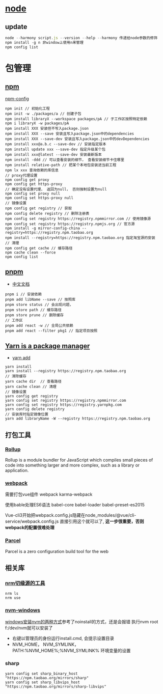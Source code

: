 # [node](https://nodejs.org/en)

## update

```js
node --harmony script.js --version --help --harmony 传递给node参数的修饰
npm install -g n 非window上使用n来管理
npm config list
```

# 包管理


## [npm](https://docs.npmjs.com/)

[npm-config](https://docs.npmjs.com/cli/v10/commands/npm-config)

```shell
npm init // 初始化工程
npm init -w ./packages/a // 创建子包
npm install libraryX --workspace packages/pA // 子工作区按照特定依赖
npm i libraryX -w packages/pA
npm install XXX 安装但不写入package.json
npm install XXX --save 安装且写入package.json中的dependencies
npm install XXX --save-dev 安装且写入package.json中的devDependencies
npm install xxx@a.b.c --save-dev // 安装指定版本
npm install update xxx --save-dev 指定升级某个包
npm install xxx@latest --save-dev 安装最新版本
npm install -ddd // 可以查看安装的细节， 查看安装细节卡住哪里
npm install relative-path // 把某个本地包安装进当前工程
npm lx xxx 查询依赖的库信息
// proxy代理设置
npm config get proxy
npm config get https-proxy
// 确定没有设置代理， 返回为null， 否则强制设置为null
npm config set proxy null
npm config set https-proxy null
// 镜像设置
npm config get registry // 获取
npm config delete registry // 删除注册表
npm config set registry https://registry.npmmirror.com // 使用镜像源
npm config set registry https://registry.npmjs.org // 官方源
npm install -g mirror-config-china --registry=https://registry.npm.taobao.org
npm install --registry=https://registry.npm.taobao.org 指定淘宝源的安装
// 清理
npm config get cache // 缓存路径
npm cache clean --force
npm config list
```

## [pnpm](https://pnpm.io/)

- [中文文档](https://pnpm.io/zh/motivation)

```shell
pnpm i // 安装依赖
pnpm add libName --save // 按照库
pnpm store status // 会出现问题，
pnpm store path // 缓存路径
pnpm store prune // 删除缓存
// 工作区
pnpm add react -w // 全局公共依赖
pnpm add react --filter pkg1 // 指定项目按照
```

## [Yarn is a package manager](https://yarnpkg.com/)

- [yarn add](https://classic.yarnpkg.com/en/docs/cli/add)

```shell
yarn install
yarn install --registry https://registry.npm.taobao.org
// 清除缓存
yarn cache dir  // 查看路径
yarn cache clean // 清理
// 镜像设置
yarn config get registry
yarn config set registry https://registry.npmmirror.com
yarn config set registry https://registry.yarnpkg.com
yarn config delete registry
// 安装库时指定镜像位置
yarn add libraryName -W --registry https://registry.npm.taobao.org
```

## 打包工具

### [Rollup](https://rollupjs.org/introduction/)
Rollup is a module bundler for JavaScript which compiles small pieces of code into something larger and more complex, such as a library or application.

### [webpack](https://www.webpackjs.com/)
需要打包vue组件
webpack karma-webpack 

使用bable处理ES6语法
babel-core babel-loader babel-preset-es2015

Vue-cli3开始把webpack.config.js隐藏在node_modules/@vue/cli-service/webpack.config.js 直接引用这个就可以了, **这一步很重要，否则webpack的配置很难处理**


### [Parcel](https://parceljs.org/docs/)

Parcel is a zero configuration build tool for the web

## 相关库

### [nrm切缘源的工具](https://github.com/Pana/nrm)
```shell
nrm ls
nrm use
```

### [nvm-windows](https://github.com/coreybutler/nvm-windows/releases)

[windows安装nvm的两种方式](https://www.jianshu.com/p/1d80cf35abd2)参考了noinstall的方式，还是会报错
执行nvm root f:/dev/nvm就可以安装了
- 右键以管理员的身份运行install.cmd, 会提示设置目录
- NVM_HOME， NVM_SYMLINK，PATH:%NVM_HOME%;%NVM_SYMLINK% 环境变量的设置

### sharp
```shell
yarn config set sharp_binary_host "https://npm.taobao.org/mirrors/sharp"
yarn config set sharp_libvips_host "https://npm.taobao.org/mirrors/sharp-libvips"
```
